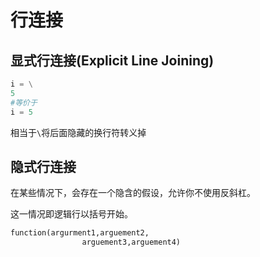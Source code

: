 # 行连接

## 显式行连接(Explicit Line Joining)
```python
i = \
5
#等价于
i = 5
```
相当于``\``将后面隐藏的换行符转义掉

## 隐式行连接
在某些情况下，会存在一个隐含的假设，允许你不使用反斜杠。

这一情况即逻辑行以括号开始。
```python
function(argurment1,arguement2,
                arguement3,arguement4)
```
